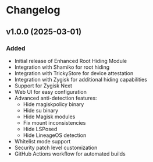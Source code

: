 # Changelog

## v1.0.0 (2025-03-01)

### Added
- Initial release of Enhanced Root Hiding Module
- Integration with Shamiko for root hiding
- Integration with TrickyStore for device attestation
- Integration with Zygisk for additional hiding capabilities
- Support for Zygisk Next
- Web UI for easy configuration
- Advanced anti-detection features:
  - Hide magiskpolicy binary
  - Hide su binary
  - Hide Magisk modules
  - Fix mount inconsistencies
  - Hide LSPosed
  - Hide LineageOS detection
- Whitelist mode support
- Security patch level customization
- GitHub Actions workflow for automated builds
